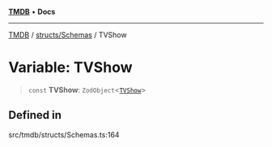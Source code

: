 [**TMDB**](../../../README.md) • **Docs**

***

[TMDB](../../../README.md) / [structs/Schemas](../README.md) / TVShow

# Variable: TVShow

> `const` **TVShow**: `ZodObject`\<[`TVShow`](../type-aliases/TVShow.md)\>

## Defined in

src/tmdb/structs/Schemas.ts:164
